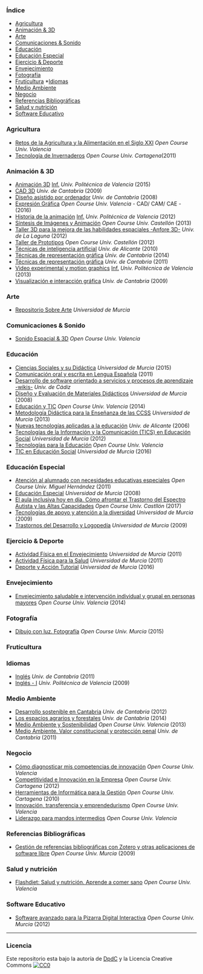 ### Índice

* [Agricultura](#agricultura)
* [Animación & 3D](#animación-y-3D)
* [Arte](#arte)
* [Comunicaciones & Sonido](#comunicaciones-y-sonido)
* [Educación](#educación)
* [Educación Especial](#educación-especial)
* [Ejercicio & Deporte](#ejercicio-y-deporte)
* [Envejecimiento](#envejecimiento)
* [Fotografía](#fotografía)
* [Frutícultura](#frutícultura)
*[Idiomas](#idiomas)
* [Medio Ambiente](#medio-ambiente)
* [Negocio](#negocio)
* [Referencias Bibliográficas](#referencias-bibliográficas)
* [Salud y nutrición](#salud-y-nutrición)
* [Software Educativo](#software-educativo)



### Agricultura

* [Retos de la Agricultura y la Alimentación en el Siglo XXI](https://www.edx.org/course/retos-de-la-agricultura-y-la-upvalenciax-ra201x-0) *Open Course Univ. Valencia*
* [Tecnología de Invernaderos](http://ocw.bib.upct.es/course/view.php?id=90) *Open Course Univ. Cartagena*(2011)


### Animación & 3D

* [Animación 3D](https://poliformat.upv.es/portal/tool/7984ac9d-a856-4e3c-a763-d76c1eca6ddc/main) [Inf.](http://www.upv.es/pls/oalu/sic_asi.ficha_asig_ocw?p_rama=H&p_idioma=c&p_vista=MSE&p_asi=10493&p_caca=2015) *Univ. Politécnica de Valencia* (2015)
* [CAD 3D](https://ocw.unican.es/course/view.php?id=213) *Univ. de Cantabria* (2009)
* [Diseño asistido por ordenador](https://ocw.unican.es/course/view.php?id=34) *Univ. de Cantabria* (2008)
* [Expresión Gráfica](http://ocw.uv.es/ingenieria-y-arquitectura/expresion-grafica/Course_listing) *Open Course Univ. Valencia* - CAD/ CAM/ CAE - (2016)
* [Historia de la animación](https://poliformat.upv.es/portal/tool/ee81a5b3-341f-4540-841d-25f28aafd06e?panel=Main) [Inf.](http://www.upv.es/pls/oalu/sic_asi.ficha_asig_ocw?p_rama=H&p_idioma=c&p_vista=MSE&p_asi=10518&p_caca=2012) *Univ. Politécnica de Valencia* (2012)
* [Síntesis de Imágenes y Animación](http://ocw.uji.es/curso/80200) *Open Course Univ. Castellón* (2013)
* [Taller 3D para la mejora de las habilidades espaciales -Anfore 3D-](https://campusvirtual.ull.es/ocw/course/view.php?id=83) *Univ. de La Laguna* (2012)
* [Taller de Prototipos](http://ocw.uji.es/curso/5312) *Open Course Univ. Castellón* (2012)
* [Técnicas de inteligencia artificial](https://ocw.ua.es/es/ingenieria-y-arquitectura/tecnicas-de-inteligencia-artificial-2010.html) *Univ. de Alicante* (2010)
* [Técnicas de representación gráfica](https://ocw.unican.es/course/view.php?id=75) *Univ. de Cantabria* (2014)
* [Técnicas de representación gráfica](https://ocw.unican.es/course/view.php?id=176) *Univ. de Cantabria* (2011)
* [Video experimental y motion graphics](https://poliformat.upv.es/portal/tool/9fe42b81-5e28-424d-941a-fe17bf74eb7c) [Inf.](http://www.upv.es/pls/oalu/sic_asi.ficha_asig_ocw?p_rama=H&p_idioma=c&p_vista=MSE&p_asi=13123&p_caca=2013) *Univ. Politécnica de Valencia* (2013)
* [Visualización e interacción gráfica](https://ocw.unican.es/course/view.php?id=210) *Univ. de Cantabria* (2009)


### Arte

* [Repositorio Sobre Arte](http://ocw.um.es/artes-1) *Universidad de Murcia*


### Comunicaciones & Sonido

* [Sonido Espacial & 3D](https://www.edx.org/course/sonido-espacial-y-3d-upvalenciax-s3d201x-0) *Open Course Univ. Valencia*


### Educación

* [Ciencias Sociales y su Didáctica](http://ocw.um.es/cc.-sociales/ciencias-sociales-y-su-didactica) *Universidad de Murcia* (2015)
* [Comunicación oral y escrita en Lengua Española](http://ocw.um.es/cc.-sociales/comunicacion-oral-y-escrita-en-lengua-espanola-1) (2011)
* [Desarrollo de software orientado a servicios y procesos de aprendizaje -wikis-](https://ocw.uca.es/course/view.php?id=65) *Univ. de Cádiz*
* [Diseño y Evaluación de Materiales Didácticos](http://ocw.um.es/cc.-sociales/curso) *Universidad de Murcia* (2008)
* [Educación y TIC](http://ocw.uv.es/ciencias-sociales-y-juridicas/educacion-y-tic/Course_listing) *Open Course Univ. Valencia* (2014)
* [Metodología Didáctica para la Enseñanza de las CCSS](http://ocw.um.es/cc.-sociales/metodologia-didactica-para-la-ensenanza-de-las) *Universidad de Murcia* (2013)
* [Nuevas tecnologías aplicadas a la educación](https://ocw.ua.es/es/ingenieria-y-arquitectura/nuevas-tecnologias-aplicadas-a-la-educacion-2006.html) *Univ. de Alicante* (2006)
* [Tecnologías de la Información y la Comunicación (TICS) en Educación Social](http://ocw.um.es/cc.-sociales/tecnologias-de-la-informacion-y-la-comunicacion) *Universidad de Murcia* (2012)
* [Tecnologías para la Educación](https://www.edx.org/course/tecnologias-para-la-educacion-upvalenciax-te201x-1) *Open Course Univ. Valencia*
* [TIC en Educación Social](http://ocw.um.es/cc.-sociales/tic-en-educacion-social) *Universidad de Murcia* (2016)


### Educación Especial

* [Atención al alumnado con necesidades educativas especiales](http://ocw.umh.es/ciencias-de-la-salud/Atencion-al-alumnado-con-necesidades-educativas-especiales-459) *Open Course Univ. Miguel Hernández* (2011)
* [Educación Especial](http://ocw.um.es/cc.-sociales/educacion-especial) *Universidad de Murcia* (2008)
* [El aula inclusiva hoy en día. Cómo afrontar el Trastorno del Espectro Autista y las Altas Capacidades](http://ocw.uji.es/curso/1873316) *Open Course Univ. Castllón* (2017)
* [Tecnologías de apoyo y atención a la diversidad](http://ocw.um.es/cc.-sociales/tecnologias-de-apoyo-y-atencion-a-la-diversidad) *Universidad de Murcia* (2009)
* [Trastornos del Desarrollo y Logopedía](http://ocw.um.es/cc.-sociales/tecnologias-de-la-informacion-y-la-comunicacion) *Universidad de Murcia* (2009)


### Ejercicio & Deporte

* [Actividad Física en el Envejecimiento](http://ocw.um.es/cc.-sociales/actividad-fisica-en-el-envejecimiento) *Universidad de Murcia* (2011)
* [Actividad Física para la Salud](http://ocw.um.es/cc.-sociales/actividad-fisica-para-la-salud-1) *Universidad de Murcia* (2011)
* [Deporte y Acción Tutorial](http://ocw.um.es/cc.-sociales/deporte-y-accion-tutorial-1) *Universidad de Murcia* (2016)


### Envejecimiento

* [Envejecimiento saludable e intervención individual y grupal en personas mayores](http://ocw.uv.es/ciencias-de-la-salud/envejecimiento-saludable-e-intervencion-individual-y-grupal-en-personas-mayores/Course_listing) *Open Course Univ. Valencia* (2014)


### Fotografía

* [Dibujo con luz. Fotografía](http://ocw.um.es/artes-1/dibujo-con-luz.-fotografia-1) *Open Course Univ. Murcia* (2015)


### Frutícultura



### Idiomas

* [Inglés](https://ocw.unican.es/course/view.php?id=130) *Univ. de Cantabria* (2011)
* [Inglés - I](https://ocw.unican.es/course/view.php?id=130) *Univ. Politécnica de Valencia* (2009)


### Medio Ambiente

* [Desarrollo sostenible en Cantabria](https://ocw.unican.es/course/view.php?id=138) *Univ. de Cantabria* (2012)
* [Los espacios agrarios y forestales](https://ocw.unican.es/course/view.php?id=81) *Univ. de Cantabria* (2014)
* [Medio Ambiente y Sostenibilidad](http://ocw.uv.es/ingenieria-y-arquitectura/medio-ambiente-y-sostenibilidad/Course_listing) *Open Course Univ. Valencia* (2013)
* [Medio Ambiente. Valor constitucional y protección penal](https://ocw.unican.es/course/view.php?id=109) *Univ. de Cantabria* (2011)


### Negocio

* [Cómo diagnosticar mis competencias de innovación](https://www.edx.org/course/como-diagnosticar-mis-competencias-de-upvalenciax-lider201-4x) *Open Course Univ. Valencia*
* [Competitividad e Innovación en la Empresa](http://ocw.bib.upct.es/course/view.php?id=98) *Open Course Univ. Cartagena* (2012)
* [Herramientas de Informática para la Gestión](http://ocw.bib.upct.es/course/view.php?id=119) *Open Course Univ. Cartagena* (2010)
* [Innovación, transferencia y emprendedurismo](https://www.upvx.es/courses/innovacion/innovacion/2015-001/about) *Open Course Univ. Valencia*
* [Liderazgo para mandos intermedios](https://www.edx.org/course/liderazgo-para-mandos-intermedios-upvalenciax-lider201-3x) *Open Course Univ. Valencia*


### Referencias Bibliográficas

* [Gestión de referencias bibliográficas con Zotero y otras aplicaciones de software libre](http://ocw.um.es/transversales/gestion-de-referencias-bibliograficas-con-zotero-y) *Open Course Univ. Murcia* (2009)


### Salud y nutrición

* [Flashdiet: Salud y nutrición. Aprende a comer sano](https://www.upvx.es/courses/TecnologiaDeAlimentos/flashdiet2/2016-02/about) *Open Course Univ. Valencia*


### Software Educativo

* [Software avanzado para la Pizarra Digital Interactiva](http://ocw.um.es/transversales/software-avanzado-para-la-pizarra-digital) *Open Course Univ. Murcia* (2012)



---

### Licencia

Este repositorio esta bajo la autoría de [DpdC](http://www.pabloalvarezcorredera.com) y la Licencia Creative Commons [![CC0](http://mirrors.creativecommons.org/presskit/buttons/88x31/svg/cc-zero.svg)](https://creativecommons.org/publicdomain/zero/1.0/)